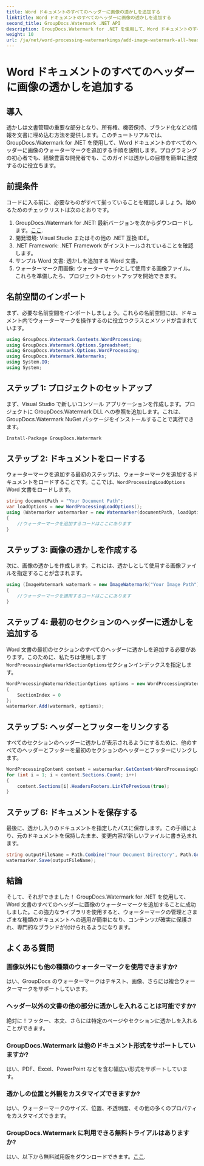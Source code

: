 ```yaml
---
title: Word ドキュメントのすべてのヘッダーに画像の透かしを追加する
linktitle: Word ドキュメントのすべてのヘッダーに画像の透かしを追加する
second_title: GroupDocs.Watermark .NET API
description: GroupDocs.Watermark for .NET を使用して、Word ドキュメントのすべてのヘッダーに画像のウォーターマークを簡単に追加します。詳細なコード例を含むステップバイステップのガイドに従ってください。
weight: 10
url: /ja/net/word-processing-watermarkings/add-image-watermark-all-headers-word-docs/
---
```


# Word ドキュメントのすべてのヘッダーに画像の透かしを追加する

## 導入
透かしは文書管理の重要な部分となり、所有権、機密保持、ブランド化などの情報を文書に埋め込む方法を提供します。このチュートリアルでは、GroupDocs.Watermark for .NET を使用して、Word ドキュメントのすべてのヘッダーに画像のウォーターマークを追加する手順を説明します。プログラミングの初心者でも、経験豊富な開発者でも、このガイドは透かしの目標を簡単に達成するのに役立ちます。
## 前提条件
コードに入る前に、必要なものがすべて揃っていることを確認しましょう。始めるためのチェックリストは次のとおりです。
1.  GroupDocs.Watermark for .NET: 最新バージョンを次からダウンロードします。[ここ](https://releases.groupdocs.com/Watermark/net/).
2. 開発環境: Visual Studio またはその他の .NET 互換 IDE。
3. .NET Framework: .NET Framework がインストールされていることを確認します。
4. サンプル Word 文書: 透かしを追加する Word 文書。
5. ウォーターマーク用画像: ウォーターマークとして使用する画像ファイル。
これらを準備したら、プロジェクトのセットアップを開始できます。
## 名前空間のインポート
まず、必要な名前空間をインポートしましょう。これらの名前空間には、ドキュメント内でウォーターマークを操作するのに役立つクラスとメソッドが含まれています。
```csharp
using GroupDocs.Watermark.Contents.WordProcessing;
using GroupDocs.Watermark.Options.Spreadsheet;
using GroupDocs.Watermark.Options.WordProcessing;
using GroupDocs.Watermark.Watermarks;
using System.IO;
using System;
```
## ステップ 1: プロジェクトのセットアップ
まず、Visual Studio で新しいコンソール アプリケーションを作成します。プロジェクトに GroupDocs.Watermark DLL への参照を追加します。これは、GroupDocs.Watermark NuGet パッケージをインストールすることで実行できます。
```bash
Install-Package GroupDocs.Watermark
```
## ステップ 2: ドキュメントをロードする
ウォーターマークを追加する最初のステップは、ウォーターマークを追加するドキュメントをロードすることです。ここでは、`WordProcessingLoadOptions` Word 文書をロードします。
```csharp
string documentPath = "Your Document Path";
var loadOptions = new WordProcessingLoadOptions();
using (Watermarker watermarker = new Watermarker(documentPath, loadOptions))
{
    //ウォーターマークを追加するコードはここにあります
}
```
## ステップ 3: 画像の透かしを作成する
次に、画像の透かしを作成します。これには、透かしとして使用する画像ファイルを指定することが含まれます。
```csharp
using (ImageWatermark watermark = new ImageWatermark("Your Image Path"))
{
    //ウォーターマークを適用するコードはここにあります
}
```
## ステップ 4: 最初のセクションのヘッダーに透かしを追加する
Word 文書の最初のセクションのすべてのヘッダーに透かしを追加する必要があります。このために、私たちは使用します`WordProcessingWatermarkSectionOptions`セクションインデックスを指定します。
```csharp
WordProcessingWatermarkSectionOptions options = new WordProcessingWatermarkSectionOptions
{
    SectionIndex = 0
};
watermarker.Add(watermark, options);
```
## ステップ 5: ヘッダーとフッターをリンクする
すべてのセクションのヘッダーに透かしが表示されるようにするために、他のすべてのヘッダーとフッターを最初のセクションのヘッダーとフッターにリンクします。
```csharp
WordProcessingContent content = watermarker.GetContent<WordProcessingContent>();
for (int i = 1; i < content.Sections.Count; i++)
{
    content.Sections[i].HeadersFooters.LinkToPrevious(true);
}
```
## ステップ 6: ドキュメントを保存する
最後に、透かし入りのドキュメントを指定したパスに保存します。この手順により、元のドキュメントを保持したまま、変更内容が新しいファイルに書き込まれます。
```csharp
string outputFileName = Path.Combine("Your Document Directory", Path.GetFileName(documentPath));
watermarker.Save(outputFileName);
```
## 結論
そして、それができました！ GroupDocs.Watermark for .NET を使用して、Word 文書のすべてのヘッダーに画像のウォーターマークを追加することに成功しました。この強力なライブラリを使用すると、ウォーターマークの管理とさまざまな種類のドキュメントへの適用が簡単になり、コンテンツが確実に保護され、専門的なブランドが付けられるようになります。
## よくある質問
### 画像以外にも他の種類のウォーターマークを使用できますか?
はい、GroupDocs のウォーターマークはテキスト、画像、さらには複合ウォーターマークをサポートしています。
### ヘッダー以外の文書の他の部分に透かしを入れることは可能ですか?
絶対に！フッター、本文、さらには特定のページやセクションに透かしを入れることができます。
### GroupDocs.Watermark は他のドキュメント形式をサポートしていますか?
はい、PDF、Excel、PowerPoint などを含む幅広い形式をサポートしています。
### 透かしの位置と外観をカスタマイズできますか?
はい、ウォーターマークのサイズ、位置、不透明度、その他の多くのプロパティをカスタマイズできます。
### GroupDocs.Watermark に利用できる無料トライアルはありますか?
はい、以下から無料試用版をダウンロードできます。[ここ](https://releases.groupdocs.com/).